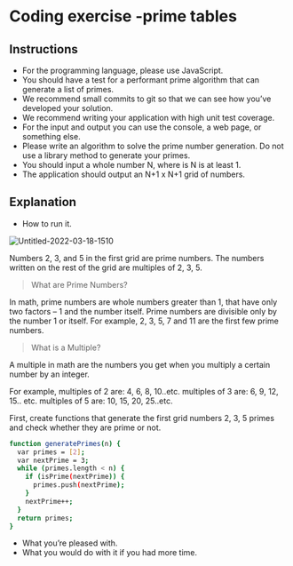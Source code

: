 # Coding exercise -prime tables

## Instructions
- For the programming language, please use JavaScript.
-  You should have a test for a performant prime algorithm that can generate a list of 
primes.
- We recommend small commits to git so that we can see how you’ve developed your 
solution.
-  We recommend writing your application with high unit test coverage.
-  For the input and output you can use the console, a web page, or something else.
- Please write an algorithm to solve the prime number generation. Do not use a library 
method to generate your primes.
-  You should input a whole number N, where is N is at least 1.
-  The application should output an N+1 x N+1 grid of numbers.


## Explanation
-  How to run it. 

![Untitled-2022-03-18-1510](https://user-images.githubusercontent.com/79802132/159034960-234acb7a-9e62-4f19-8181-fbf81326e98b.png)


Numbers 2, 3, and 5 in the first grid are prime numbers.
The numbers written on the rest of the grid are multiples of 2, 3, 5.

> What are Prime Numbers?

In math, prime numbers are whole numbers greater than 1, that have only two factors – 1 and the number itself.
Prime numbers are divisible only by the number 1 or itself. 
For example, 2, 3, 5, 7 and 11 are the first few prime numbers.

> What is a Multiple?

A multiple in math are the numbers you get when you multiply a certain number by an integer.

For example, 
multiples of 2 are: 4, 6, 8, 10..etc.
multiples of 3 are: 6, 9, 12, 15.. etc. 
multiples of 5 are: 10, 15, 20, 25..etc.


First, create functions that generate the first grid numbers 2, 3, 5 primes and check whether they are prime or not.

```sh
function generatePrimes(n) {  
  var primes = [2];
  var nextPrime = 3;
  while (primes.length < n) {
    if (isPrime(nextPrime)) {
      primes.push(nextPrime);
    }
    nextPrime++;
  }
  return primes;
}
```
-  What you’re pleased with. 
-  What you would do with it if you had more time. 
